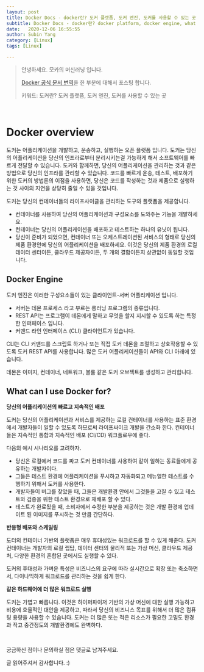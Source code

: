 ```yaml
---
layout: post
title: Docker Docs - docker란? 도커 플랫폼, 도커 엔진, 도커를 사용할 수 있는 곳 (1)
subtitle: Docker Docs - docker란? docker platform, docker engine, what cna i use docker for
date:   2020-12-06 16:55:55
author: Subin Yang
category: [Linux]
tags: [Linux]

---
```






> 안녕하세요. 모카의 머신러닝 입니다. 
>
> [Docker 공식 문서 번역](https://docs.docker.com/get-started/overview/)을 한 부분에 대해서 포스팅 합니다.
>
> 키워드: 도커란? 도커 플랫픔, 도커 엔진, 도커를 사용할 수 있는 곳

<br>

# Docker overview

도커는 어플리케이션을 개발하고, 운송하고, 실행하는 오픈 플랫폼 입니다. 도커는 당신의 어플리케이션을 당신의 인프라로부터 분리시키는걸 가능하게 해서 소프트웨어를 빠르게 전달할 수 있습니다. 도커와 함께하면, 당신의 어플리케이션을 관리하는 것과 같은 방법으로 당신의 인프라를 관리할 수 있습니다. 코드를 빠르게 운송, 테스트, 배포하기 위한 도커의 방법론의 이점을 사용하면, 당신은 코드를 작성하는 것과 제품으로 실행하는 것 사이의 지연을 상당히 줄일 수 있을 것입니다.

도커는 당신의 컨테이너들의 라이프사이클을 관리하는 도구와 플랫폼을 제공합니다.

- 컨테이너를 사용하여 당신의 어플리케이션과 구성요소를 도와주는 기능을 개발하세요.
- 컨테이너는 당신의 어플리케이션을 배포하고 테스트하는 하나의 유닛이 됩니다.
- 당신이 준비가 되었으면, 컨테이너 또는 오케스트레이션된 서비스의 형태로 당신의 제품 환경안에 당신의 어플리케이션을 배포하세요. 이것은 당신의 제품 환경의 로컬 데이터 센터이든, 클라우드 제공자이든, 두 개의 결합이든지 상관없이 동일할 것입니다.

## Docker Engine

도커 엔진은 이러한 구성요소들이 있는 클라이언트-서버 어플리케이션 입니다.

- 서버는 데몬 프로세스 라고 부르는 롱러닝 프로그램의 종류입니다.
- REST API는 프로그램이 데몬에게 말하고 무엇을 할지 지시할 수 있도록 하는 특정한 인퍼페이스 입니다.
- 커맨드 라인 인터페이스 (CLI) 클라이언트가 있습니다.

CLI는 CLI 커맨드를 스크립트 하거나 또는 직접 도커 데몬을 조절하고 상호작용할 수 있도록 도커 REST API를 사용합니다. 많은 도커 어플리케이션들이 API와 CLI 아래에 있습니다.

데몬은 이미지, 컨테이너, 네트워크, 볼륨 같은 도커 오브젝트를 생성하고 관리힙니다.

## What can I use Docker for?

**당신의 어플리케이션의 빠르고 지속적인 배포**

도커는 당신의 어플리케이션과 서비스를 제공하는 로컬 컨테이너를 사용하는 표준 환경에서 개발자들이 일할 수 있도록 하므로써 라이프싸이크 개발을 간소화 한다. 컨테이너들은 지속적인 통합과 지속적인 배포 (CI/CD) 워크플로우에 좋다.

다음의 예시 시나리오를 고려하자.

- 당신은 로컬에서 코드를 짜고 도커 컨테이너를 사용하여 같이 일하는 동료들에게 공유하는 개발자이다.
- 그들은 테스트 환경에 어플리케이션을 푸시하고 자동화되고 메뉴얼한 테스트를 수행하기 위해서 도커를 사용한다.
- 개발자들이 버그를 찾았을 때, 그들은 개발환경 안에서 그것들을 고칠 수 있고 테스트와 검증을 위한 테스트 환경으로 재배포 할 수 있다.
- 테스트가 완료됬을 때, 소비자에서 수정한 부분을 제공하는 것은 개발 환경에 업데이트 된 이미지를 푸시하는 것 만큼 간단하다.

**반응형 배포와 스케일링**

도터의 컨테이너 기반의 플랫폼은 매우 휴대성있는 워크로드를 할 수 있게 해준다. 도커 컨테이너는 개발자의 로컬 랩탑, 데이터 센터의 물리적 또는 가상 머신, 클라우드 제공처, 다양한 환경의 혼합된 곳에서도 실행할 수 있다.

도커의 휴대성과 가벼운 특성은 비즈니스의 요구에 따라 실시간으로 확장 또는 축소하면서, 다이나믹하게 워크로드를 관리하는 것을 쉽게 한다.

**같은 하드웨어에 더 많은 워크로드 실행**

도커는 가볍고 빠릅니다. 이것은 하이퍼파이저 기반의 가상 머신에 대한 실행 가능하고 비용에 효율적인 대안을 제공하고, 따라서 당신의 비즈니스 목표를 위해서 더 많은 컴퓨팅 용량을 사용할 수 있습니다. 도커는 더 많은 또는 적은 리소스가 필요한 고밀도 환경과 작고 중간정도의 개발환경에도 완벽하다.

<br>



궁금하신 점이나 문의하실 점은 댓글로 남겨주세요. 

글 읽어주셔서 감사합니다. :) 